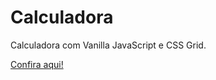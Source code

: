 # Calculadora
Calculadora com Vanilla JavaScript e CSS Grid.

[Confira aqui!](https://priscilafernandes.github.io/calculadora)